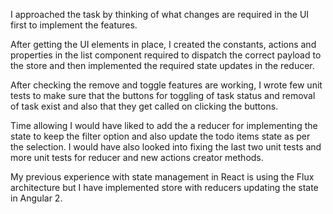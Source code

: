 I approached the task by thinking of what changes are required in the UI first to implement the features.

After getting the UI elements in place, I created the constants, actions and properties in the list component required to dispatch the correct payload to the store and then implemented the required state updates in the reducer.

After checking the remove and toggle features are working, I wrote few unit tests to make sure that the buttons for toggling of task status
and removal of task exist and also that they get called on clicking the buttons. 

Time allowing I would have liked to add the a reducer for implementing the state to keep the filter option and also update the todo items state as per the selection.
I would have also looked into fixing the last two unit tests and more unit tests for reducer and new actions creator methods.

My previous experience with state management in React is using the Flux architecture but I have implemented store with reducers updating the state in Angular 2.